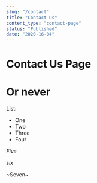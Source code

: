 ```yaml
---
slug: "/contact"
title: "Contact Us"
content_type: "contact-page"
status: "Published"
date: "2020-16-04"
---
```


# Contact Us Page

# Or never

List:
- One
- Two
- Three
- Four

_Five_

_six_

~Seven~